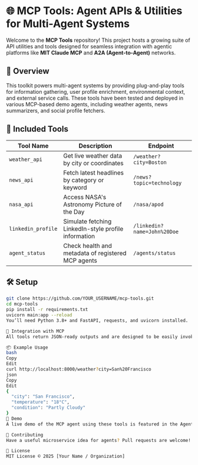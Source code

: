 # 🌐 MCP Tools: Agent APIs & Utilities for Multi-Agent Systems

Welcome to the **MCP Tools** repository! This project hosts a growing suite of API utilities and tools designed for seamless integration with agentic platforms like **MIT Claude MCP** and **A2A (Agent-to-Agent)** networks.

## 🚀 Overview

This toolkit powers multi-agent systems by providing plug-and-play tools for information gathering, user profile enrichment, environmental context, and external service calls. These tools have been tested and deployed in various MCP-based demo agents, including weather agents, news summarizers, and social profile fetchers.

## 🧰 Included Tools

| Tool Name         | Description                                              | Endpoint                     |
|-------------------|----------------------------------------------------------|------------------------------|
| `weather_api`     | Get live weather data by city or coordinates             | `/weather?city=Boston`       |
| `news_api`        | Fetch latest headlines by category or keyword            | `/news?topic=technology`     |
| `nasa_api`        | Access NASA's Astronomy Picture of the Day               | `/nasa/apod`                 |
| `linkedin_profile`| Simulate fetching LinkedIn-style profile information     | `/linkedin?name=John%20Doe`  |
| `agent_status`    | Check health and metadata of registered MCP agents       | `/agents/status`             |

## 🛠 Setup

```bash
git clone https://github.com/YOUR_USERNAME/mcp-tools.git
cd mcp-tools
pip install -r requirements.txt
uvicorn main:app --reload
You’ll need Python 3.8+ and FastAPI, requests, and uvicorn installed.

🔗 Integration with MCP
All tools return JSON-ready outputs and are designed to be easily invoked from MCP-compatible agents via REST APIs. You can also wrap these tools as MCP server plugins or A2A service modules.

📦 Example Usage
bash
Copy
Edit
curl http://localhost:8000/weather?city=San%20Francisco
json
Copy
Edit
{
  "city": "San Francisco",
  "temperature": "18°C",
  "condition": "Partly Cloudy"
}
🧠 Demo
A live demo of the MCP agent using these tools is featured in the Agentic AI Talk (MCP demo at 27:00).

📌 Contributing
Have a useful microservice idea for agents? Pull requests are welcome! Please include tests and API docstrings in your contributions.

📄 License
MIT License © 2025 [Your Name / Organization]

